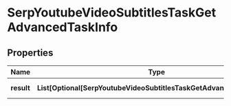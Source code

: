# SerpYoutubeVideoSubtitlesTaskGetAdvancedTaskInfo


## Properties

| Name | Type | Description | Notes |
|------------ | ------------- | ------------- | -------------|
**result** | **List[Optional[SerpYoutubeVideoSubtitlesTaskGetAdvancedResultInfo]]** | array of results |[optional]|